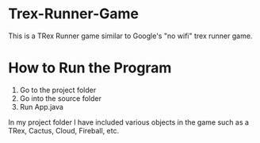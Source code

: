 # Trex-Runner-Game
This is a TRex Runner game similar to Google's "no wifi" trex runner game. 

# How to Run the Program  #

1) Go to the project folder 
2) Go into the source folder 
3) Run App.java 

In my project folder I have included various objects in the game such as a TRex, Cactus, Cloud, Fireball, etc. 
